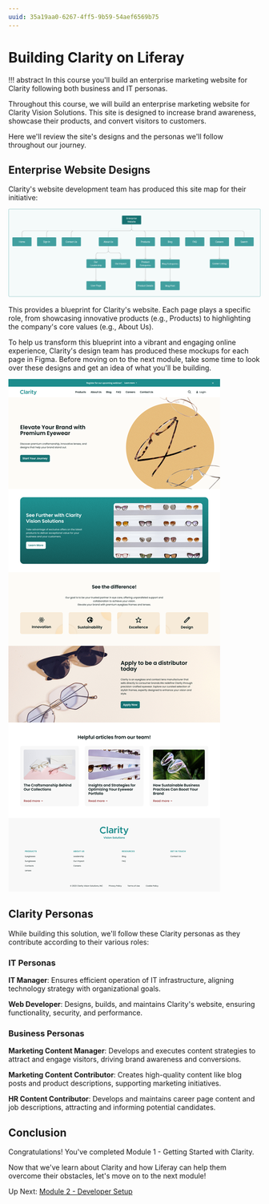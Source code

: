 ```yaml
---
uuid: 35a19aa0-6267-4ff5-9b59-54aef6569b75
---
```

# Building Clarity on Liferay
<!--TASK: Confirm that abstract works on learn-->
!!! abstract
    In this course you'll build an enterprise marketing website for Clarity following both business and IT personas.

Throughout this course, we will build an enterprise marketing website for Clarity Vision Solutions. This site is designed to increase brand awareness, showcase their products, and convert visitors to customers.

Here we'll review the site's designs and the personas we'll follow throughout our journey.

## Enterprise Website Designs

Clarity's website development team has produced this site map for their initiative:

![Clarity's website development team has produced this site map for their initiative.](./building-clarity-on-liferay/images/01.png)

This provides a blueprint for Clarity's website. Each page plays a specific role, from showcasing innovative products (e.g., Products) to highlighting the company's core values (e.g., About Us).

To help us transform this blueprint into a vibrant and engaging online experience, Clarity's design team has produced these mockups for each page in Figma. Before moving on to the next module, take some time to look over these designs and get an idea of what you'll be building.

![Review the figma design.](./building-clarity-on-liferay/images/02.png)

<!-- TASK: Add EMBED -->

## Clarity Personas

While building this solution, we'll follow these Clarity personas as they contribute according to their various roles:

### IT Personas

**IT Manager**: Ensures efficient operation of IT infrastructure, aligning technology strategy with organizational goals.

**Web Developer**: Designs, builds, and maintains Clarity's website, ensuring functionality, security, and performance.

### Business Personas

**Marketing Content Manager**: Develops and executes content strategies to attract and engage visitors, driving brand awareness and conversions.

**Marketing Content Contributor**: Creates high-quality content like blog posts and product descriptions, supporting marketing initiatives.

**HR Content Contributor**: Develops and maintains career page content and job descriptions, attracting and informing potential candidates.

## Conclusion

Congratulations! You've completed Module 1 - Getting Started with Clarity.

Now that we've learn about Clarity and how Liferay can help them overcome their obstacles, let's move on to the next module!

Up Next: [Module 2 - Developer Setup](../module-2-developer-setup.md)
